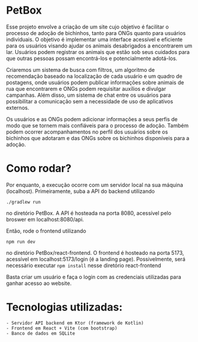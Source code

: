 # PetBox

  Esse projeto envolve a criação de um site cujo objetivo é facilitar o processo de adoção
de bichinhos, tanto para ONGs quanto para usuários individuais. O objetivo é implementar uma
interface acessível e eficiente para os usuários visando ajudar os animais desabrigados
a encontrarem um lar. Usuários podem registrar os animais que estão sob seus cuidados para que
outras pessoas possam encontrá-los e potencialmente adotá-los.

  Criaremos um sistema de busca com filtros, um algoritmo de recomendação baseado
na localização de cada usuário e um quadro de postagens, onde usuários podem publicar
informações sobre animais de rua que encontrarem e ONGs podem requisitar auxílios e divulgar
campanhas. Além disso, um sistema de chat entre os usuários para possibilitar a comunicação
sem a necessidade de uso de aplicativos externos.

  Os usuários e as ONGs podem adicionar informações a seus perfis de modo que se tornem mais
confiáveis para o processo de adoção. Também podem ocorrer acompanhamentos no perfil dos
usuários sobre os bichinhos que adotaram e das ONGs sobre os bichinhos disponíveis para a adoção.

# Como rodar?

  Por enquanto, a execução ocorre com um servidor local na sua máquina (localhost). Primeiramente, suba a API do backend utilizando
  
  ```./gradlew run```
  
  no diretório PetBox. A API é hosteada na porta 8080, acessível pelo broswer em localhost:8080/api.
  
  Então, rode o frontend utilizando
  
  ```npm run dev```
  
  no diretório PetBox/react-frontend. O frontend é hosteado na porta 5173, acessível em localhost:5173/login (é a landing page).
  Possivelmente, será necessário executar ```npm install``` nesse diretório react-frontend
  
  Basta criar um usuário e faça o login com as credenciais utilizadas para ganhar acesso ao website.

# Tecnologias utilizadas:
    - Servidor API backend em Ktor (framework de Kotlin)
    - Frontend em React + Vite (com bootstrap)
    - Banco de dados em SQLite
